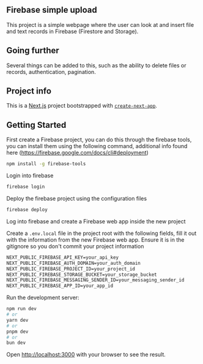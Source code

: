 ## Firebase simple upload
This project is a simple webpage where the user can look at and insert file and text records in Firebase (Firestore and Storage).

## Going further

Several things can be added to this, such as the ability to delete files or records, authentication, pagination.

## Project info

This is a [Next.js](https://nextjs.org/) project bootstrapped with [`create-next-app`](https://github.com/vercel/next.js/tree/canary/packages/create-next-app).

## Getting Started

First create a Firebase project, you can do this through the firebase tools, you can install them using the following command, additional info found here (https://firebase.google.com/docs/cli#deployment)
```bash
npm install -g firebase-tools
```
Login into firebase 
```bash
firebase login
```
Deploy the firebase project using the configuration files
```bash
firebase deploy
```

Log into firebase and create a Firebase web app inside the new project

Create a `.env.local` file in the project root with the following fields, fill it out with the information from the new Firebase web app. Ensure it is in the gitignore so you don't commit your project information

```md
NEXT_PUBLIC_FIREBASE_API_KEY=your_api_key
NEXT_PUBLIC_FIREBASE_AUTH_DOMAIN=your_auth_domain
NEXT_PUBLIC_FIREBASE_PROJECT_ID=your_project_id
NEXT_PUBLIC_FIREBASE_STORAGE_BUCKET=your_storage_bucket
NEXT_PUBLIC_FIREBASE_MESSAGING_SENDER_ID=your_messaging_sender_id
NEXT_PUBLIC_FIREBASE_APP_ID=your_app_id
```

Run the development server:

```bash
npm run dev
# or
yarn dev
# or
pnpm dev
# or
bun dev
```

Open [http://localhost:3000](http://localhost:3000) with your browser to see the result.

